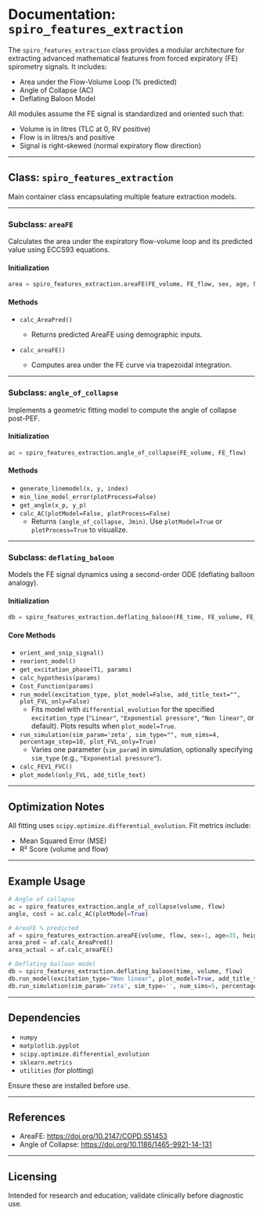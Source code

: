 # Documentation: `spiro_features_extraction`

The `spiro_features_extraction` class provides a modular architecture for extracting advanced mathematical features from forced expiratory (FE) spirometry signals. It includes:

* Area under the Flow-Volume Loop (% predicted)
* Angle of Collapse (AC)
* Deflating Baloon Model

All modules assume the FE signal is standardized and oriented such that:

* Volume is in litres (TLC at 0, RV positive)
* Flow is in litres/s and positive
* Signal is right-skewed (normal expiratory flow direction)

---

## Class: `spiro_features_extraction`

Main container class encapsulating multiple feature extraction models.

---

### Subclass: `areaFE`

Calculates the area under the expiratory flow-volume loop and its predicted value using ECCS93 equations.

#### Initialization

```python
area = spiro_features_extraction.areaFE(FE_volume, FE_flow, sex, age, height)
```

#### Methods

* `calc_AreaPred()`
  * Returns predicted AreaFE using demographic inputs.

* `calc_areaFE()`
  * Computes area under the FE curve via trapezoidal integration.

---

### Subclass: `angle_of_collapse`

Implements a geometric fitting model to compute the angle of collapse post-PEF.

#### Initialization

```python
ac = spiro_features_extraction.angle_of_collapse(FE_volume, FE_flow)
```

#### Methods

* `generate_linemodel(x, y, index)`
* `min_line_model_error(plotProcess=False)`
* `get_angle(x_p, y_p)`
* `calc_AC(plotModel=False, plotProcess=False)`
  * Returns `(angle_of_collapse, Jmin)`. Use `plotModel=True` or `plotProcess=True` to visualize.

---

### Subclass: `deflating_baloon`

Models the FE signal dynamics using a second-order ODE (deflating balloon analogy).

#### Initialization

```python
db = spiro_features_extraction.deflating_baloon(FE_time, FE_volume, FE_flow)
```

#### Core Methods

* `orient_and_snip_signal()`
* `reorient_model()`
* `get_excitation_phase(T1, params)`
* `calc_hypothesis(params)`
* `Cost_Function(params)`
* `run_model(excitation_type, plot_model=False, add_title_text="", plot_FVL_only=False)`
  * Fits model with `differential_evolution` for the specified `excitation_type` (`"Linear"`, `"Exponential pressure"`, `"Non linear"`, or default). Plots results when `plot_model=True`.
* `run_simulation(sim_param='zeta', sim_type="", num_sims=4, percentage_step=10, plot_FVL_only=True)`
  * Varies one parameter (`sim_param`) in simulation, optionally specifying `sim_type` (e.g., `"Exponential pressure"`).
* `calc_FEV1_FVC()`
* `plot_model(only_FVL, add_title_text)`

---

## Optimization Notes

All fitting uses `scipy.optimize.differential_evolution`.  Fit metrics include:

* Mean Squared Error (MSE)
* R² Score (volume and flow)

---

## Example Usage

```python
# Angle of collapse
ac = spiro_features_extraction.angle_of_collapse(volume, flow)
angle, cost = ac.calc_AC(plotModel=True)

# AreaFE % predicted
af = spiro_features_extraction.areaFE(volume, flow, sex=1, age=35, height=170)
area_pred = af.calc_AreaPred()
area_actual = af.calc_areaFE()

# Deflating balloon model
db = spiro_features_extraction.deflating_baloon(time, volume, flow)
db.run_model(excitation_type="Non linear", plot_model=True, add_title_text="Test", plot_FVL_only=False)
db.run_simulation(sim_param='zeta', sim_type='', num_sims=5, percentage_step=10, plot_FVL_only=True)
```

---

## Dependencies

* `numpy`
* `matplotlib.pyplot`
* `scipy.optimize.differential_evolution`
* `sklearn.metrics`
* `utilities` (for plotting)

Ensure these are installed before use.

---

## References

* AreaFE: https://doi.org/10.2147/COPD.S51453
* Angle of Collapse: https://doi.org/10.1186/1465-9921-14-131

---

## Licensing

Intended for research and education; validate clinically before diagnostic use.
